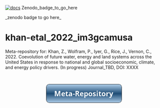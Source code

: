 <!-- badges: start --> 
[![docs](https://github.com/JGCRI/khan-etal_2022_im3gcamusa/actions/workflows/docs.yaml/badge.svg?branch=main)](https://github.com/JGCRI/khan-etal_2022_im3gcamusa/actions/workflows/docs.yaml)
Zenodo_badge_to_go_here
<!-- badges: end -->_zenodo badge to go here_

# khan-etal_2022_im3gcamusa

Meta-repository for: Khan, Z., Wolfram, P., Iyer, G., Rice, J., Vernon, C., 2022. Coevolution of future water, energy and land systems across the United States in response to national and global socioeconomic, climate, and energy policy drivers. (In progress) Journal_TBD, DOI: XXXX

<br>
<p align="center">
<a href="https://jgcri.github.io/khan-etal_2022_im3gcamusa/articles/vignette_metarepo.html" target="_blank"><img src="https://github.com/JGCRI/jgcricolors/blob/main/vignettes/button_metarepo.PNG?raw=true" alt="https://jgcri.github.io/khan-etal_2022_im3gcamusa/articles/vignette_metarepo.html" height="60"/></a>
</p>
